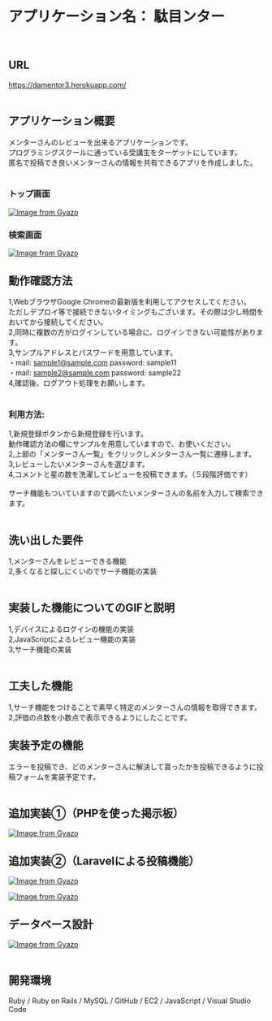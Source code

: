 # アプリケーション名：  駄目ンター<br>
<br>

## URL<br>
  https://damentor3.herokuapp.com/<br>
<br>

## アプリケーション概要<br>
  メンターさんのレビューを出来るアプリケーションです。<br>
  プログラミングスクールに通っている受講生をターゲットにしています。<br>
  匿名で投稿でき良いメンターさんの情報を共有できるアプリを作成しました。<br>
<br>

### トップ画面<br>
[![Image from Gyazo](https://i.gyazo.com/a57e6931baf51d39b0a537006a829a55.png)](https://gyazo.com/a57e6931baf51d39b0a537006a829a55)<br>

### 検索画面
[![Image from Gyazo](https://i.gyazo.com/803f984b65d744c64b71e5b0586a5c31.png)](https://gyazo.com/803f984b65d744c64b71e5b0586a5c31)<br>

## 動作確認方法<br>
1,WebブラウザGoogle Chromeの最新版を利用してアクセスしてください。<br>
ただしデプロイ等で接続できないタイミングもございます。その際は少し時間をおいてから接続してください。<br>
2,同時に複数の方がログインしている場合に、ログインできない可能性があります。<br>
3,サンプルアドレスとパスワードを用意しています。<br>
・mail:  sample1@sample.com  password:  sample11<br>
・mail:  sample2@sample.com  password:  sample22<br>
4,確認後、ログアウト処理をお願いします。<br>
<br>

### 利用方法:<br>
  1,新規登録ボタンから新規登録を行います。<br>
  動作確認方法の欄にサンプルを用意していますので、お使いください。<br>
  2,上部の「メンターさん一覧」をクリックしメンターさん一覧に遷移します。<br>
  3,レビューしたいメンターさんを選びます。<br>
  4,コメントと星の数を洗濯してレビューを投稿できます。（５段階評価です）<br>
<br>
  サーチ機能もついていますので調べたいメンターさんの名前を入力して検索できます。<br>
<br>

## 洗い出した要件<br>
  1,メンターさんをレビューできる機能<br>
  2,多くなると探しにくいのでサーチ機能の実装<br>
<br>

## 実装した機能についてのGIFと説明<br>
  1,デバイスによるログインの機能の実装<br>
  2,JavaScriptによるレビュー機能の実装<br>
  3,サーチ機能の実装<br>
<br>

## 工夫した機能
  1,サーチ機能をつけることで素早く特定のメンターさんの情報を取得できます。<br>
  2,評価の点数を小数点で表示できるようにしたことです。

## 実装予定の機能<br>
 エラーを投稿でき、どのメンターさんに解決して貰ったかを投稿できるように投稿フォームを実装予定です。<br>
<br>

## 追加実装①（PHPを使った掲示板）<br>
[![Image from Gyazo](https://i.gyazo.com/3ccf3952dff4fae099ce0164d7e27ac8.png)](https://gyazo.com/3ccf3952dff4fae099ce0164d7e27ac8)<br>

## 追加実装②（Laravelによる投稿機能）<br>
[![Image from Gyazo](https://i.gyazo.com/220f0542210ad121692660062cd0a40e.png)](https://gyazo.com/220f0542210ad121692660062cd0a40e)<br>

[![Image from Gyazo](https://i.gyazo.com/ed38a013424b212b1b2042849c8f6135.png)](https://gyazo.com/ed38a013424b212b1b2042849c8f6135)<br>

## データベース設計<br>
[![Image from Gyazo](https://i.gyazo.com/2e0ad8a9a876fa1660ffbc20ac5b57cf.png)](https://gyazo.com/2e0ad8a9a876fa1660ffbc20ac5b57cf)<br>
<br>

## 開発環境<br>
Ruby / Ruby on Rails / MySQL / GitHub / EC2 / JavaScript / Visual Studio Code<br>